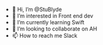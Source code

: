 - 👋 Hi, I’m @StuBlyde
- 👀 I’m interested in Front end dev
- 🌱 I’m currently learning Swift
- 💞️ I’m looking to collaborate on AH
- 📫 How to reach me Slack

<!---
StuBlyde/StuBlyde is a ✨ special ✨ repository because its `README.md` (this file) appears on your GitHub profile.
You can click the Preview link to take a look at your changes.
--->
